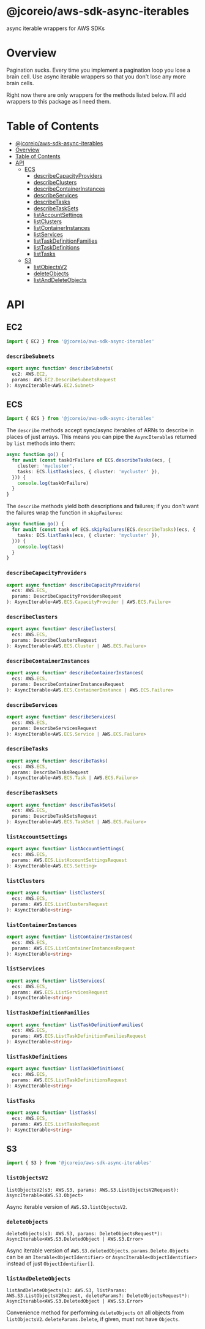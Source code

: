 # @jcoreio/aws-sdk-async-iterables

async iterable wrappers for AWS SDKs

# Overview

Pagination sucks. Every time you implement a pagination loop you lose a brain cell.
Use async iterable wrappers so that you don't lose any more brain cells.

Right now there are only wrappers for the methods listed below. I'll add wrappers to this package as I need them.

# Table of Contents

<!-- toc -->

- [@jcoreio/aws-sdk-async-iterables](#jcoreioaws-sdk-async-iterables)
- [Overview](#overview)
- [Table of Contents](#table-of-contents)
- [API](#api)
  - [ECS](#ecs)
    - [describeCapacityProviders](#describecapacityproviders)
    - [describeClusters](#describeclusters)
    - [describeContainerInstances](#describecontainerinstances)
    - [describeServices](#describeservices)
    - [describeTasks](#describetasks)
    - [describeTaskSets](#describetasksets)
    - [listAccountSettings](#listaccountsettings)
    - [listClusters](#listclusters)
    - [listContainerInstances](#listcontainerinstances)
    - [listServices](#listservices)
    - [listTaskDefinitionFamilies](#listtaskdefinitionfamilies)
    - [listTaskDefinitions](#listtaskdefinitions)
    - [listTasks](#listtasks)
  - [S3](#s3)
    - [listObjectsV2](#listobjectsv2)
    - [deleteObjects](#deleteobjects)
    - [listAndDeleteObjects](#listanddeleteobjects)

<!-- tocstop -->

# API

## EC2

```js
import { EC2 } from '@jcoreio/aws-sdk-async-iterables'
```

### `describeSubnets`

```js
export async function* describeSubnets(
  ec2: AWS.EC2,
  params: AWS.EC2.DescribeSubnetsRequest
): AsyncIterable<AWS.EC2.Subnet>
```

## ECS

```js
import { ECS } from '@jcoreio/aws-sdk-async-iterables'
```

The `describe` methods accept sync/async iterables of ARNs to describe
in places of just arrays. This means you can pipe the `AsyncIterable`s
returned by `list` methods into them:

```ts
async function go() {
  for await (const taskOrFailure of ECS.describeTasks(ecs, {
    cluster: 'mycluster',
    tasks: ECS.listTasks(ecs, { cluster: 'mycluster' }),
  })) {
    console.log(taskOrFailure)
  }
}
```

The `describe` methods yield both descriptions and failures; if
you don't want the failures wrap the function in `skipFailures`:

```ts
async function go() {
  for await (const task of ECS.skipFailures(ECS.describeTasks)(ecs, {
    tasks: ECS.listTasks(ecs, { cluster: 'mycluster' }),
  })) {
    console.log(task)
  }
}
```

### `describeCapacityProviders`

```ts
export async function* describeCapacityProviders(
  ecs: AWS.ECS,
  params: DescribeCapacityProvidersRequest
): AsyncIterable<AWS.ECS.CapacityProvider | AWS.ECS.Failure>
```

### `describeClusters`

```ts
export async function* describeClusters(
  ecs: AWS.ECS,
  params: DescribeClustersRequest
): AsyncIterable<AWS.ECS.Cluster | AWS.ECS.Failure>
```

### `describeContainerInstances`

```ts
export async function* describeContainerInstances(
  ecs: AWS.ECS,
  params: DescribeContainerInstancesRequest
): AsyncIterable<AWS.ECS.ContainerInstance | AWS.ECS.Failure>
```

### `describeServices`

```ts
export async function* describeServices(
  ecs: AWS.ECS,
  params: DescribeServicesRequest
): AsyncIterable<AWS.ECS.Service | AWS.ECS.Failure>
```

### `describeTasks`

```ts
export async function* describeTasks(
  ecs: AWS.ECS,
  params: DescribeTasksRequest
): AsyncIterable<AWS.ECS.Task | AWS.ECS.Failure>
```

### `describeTaskSets`

```ts
export async function* describeTaskSets(
  ecs: AWS.ECS,
  params: DescribeTaskSetsRequest
): AsyncIterable<AWS.ECS.TaskSet | AWS.ECS.Failure>
```

### `listAccountSettings`

```ts
export async function* listAccountSettings(
  ecs: AWS.ECS,
  params: AWS.ECS.ListAccountSettingsRequest
): AsyncIterable<AWS.ECS.Setting>
```

### `listClusters`

```ts
export async function* listClusters(
  ecs: AWS.ECS,
  params: AWS.ECS.ListClustersRequest
): AsyncIterable<string>
```

### `listContainerInstances`

```ts
export async function* listContainerInstances(
  ecs: AWS.ECS,
  params: AWS.ECS.ListContainerInstancesRequest
): AsyncIterable<string>
```

### `listServices`

```ts
export async function* listServices(
  ecs: AWS.ECS,
  params: AWS.ECS.ListServicesRequest
): AsyncIterable<string>
```

### `listTaskDefinitionFamilies`

```ts
export async function* listTaskDefinitionFamilies(
  ecs: AWS.ECS,
  params: AWS.ECS.ListTaskDefinitionFamiliesRequest
): AsyncIterable<string>
```

### `listTaskDefinitions`

```ts
export async function* listTaskDefinitions(
  ecs: AWS.ECS,
  params: AWS.ECS.ListTaskDefinitionsRequest
): AsyncIterable<string>
```

### `listTasks`

```ts
export async function* listTasks(
  ecs: AWS.ECS,
  params: AWS.ECS.ListTasksRequest
): AsyncIterable<string>
```

## S3

```js
import { S3 } from '@jcoreio/aws-sdk-async-iterables'
```

### `listObjectsV2`

`listObjectsV2(s3: AWS.S3, params: AWS.S3.ListObjectsV2Request): AsyncIterable<AWS.S3.Object>`

Async iterable version of `AWS.S3.listObjectsV2`.

### `deleteObjects`

`deleteObjects(s3: AWS.S3, params: DeleteObjectsRequest*): AsyncIterable<AWS.S3.DeletedObject | AWS.S3.Error>`

Async iterable version of `AWS.S3.deletedObjects`. `params.Delete.Objects` can be an `Iterable<ObjectIdentifier>` or `AsyncIterable<ObjectIdentifier>` instead
of just `ObjectIdentifier[]`.

### `listAndDeleteObjects`

`listAndDeleteObjects(s3: AWS.S3, listParams: AWS.S3.ListObjectsV2Request, deleteParams?: DeleteObjectsRequest*): AsyncIterable<AWS.S3.DeletedObject | AWS.S3.Error>`

Convenience method for performing `deleteObjects` on all objects from `listObjectsV2`.
`deleteParams.Delete`, if given, must not have `Objects`.
